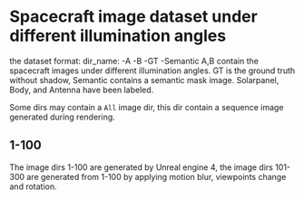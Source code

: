 # Spacecraft image dataset under different illumination angles

the dataset format:
dir_name:
    -A
    -B
    -GT
    -Semantic
A,B contain the spacecraft images under different illumination angles. GT is the ground truth without shadow, Semantic contains a semantic mask image. Solarpanel, Body, and Antenna have been labeled.

Some dirs may contain a `All` image dir, this dir contain a sequence image generated during rendering.

## 1-100
The image dirs 1-100 are generated by Unreal engine 4, the image dirs 101-300 are generated from 1-100 by applying motion blur, viewpoints change and rotation.
